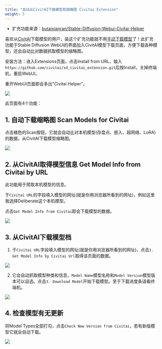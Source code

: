 ```yaml
---
title: "自动从CivitAI下载模型和缩略图 Civitai Extension"
weight: 5
---
```


- 扩充功能来源：[butaixianran/Stable-Diffusion-Webui-Civitai-Helper](https://github.com/butaixianran/Stable-Diffusion-Webui-Civitai-Helper)

喜欢从[CivitAI](https://civitai.com/)下载模型的用户，装这个扩充功能就不用[手动下载模型](../installation/download-models)了！此扩充功能于Stable Diffusion WebUI的界面加入CivitAI模型下载页面，方便下载各种模型，还会自动比对数据抓取模型的缩略图。

安装方法：进入Extensions页面，点击Install from URL，输入`https://github.com/civitai/sd_civitai_extension.git`后按Install，关掉终端机，重启WebUI。

重开WebUI页面即会多出"Civitai Helper"。

![](../../../images/stable-diffusion-webui-civitai-helper-1.webp)


此页面有4个功能：


## 1. 自动下载缩略图 Scan Models for Civitai

点击橘色的Scan按钮，它就会自动比对本机模型(存盘点、嵌入、超网络、LoRA)的数据，从CivitAI下载模型缩略图。

![](../../../images/stable-diffusion-webui-civitai-helper-2.webp)


## 2. 从CivitAI取得模型信息 Get Model Info from Civitai by URL

此功能用于爬取本机模型的信息。

于`Civitai URL`的字段填入模型的网址(就是你用浏览器所看到的网址)，例如这里我选择Deliberate这个本机模型。

点击`Get Model Info from Civitai`即会下载模型的数据。

![](../../../images/stable-diffusion-webui-civitai-helper-3.webp)


## 3. 从CivitAI下载模型档

1. 于`Civitai URL`字段填入模型的网址(就是你用浏览器所看到的网址)，点击`1. Get Model Info by Civitai Url`取得该页面的数据。

![](../../../images/stable-diffusion-webui-civitai-helper-4.webp)

2. 它会自动抓取模型种类和信息，`Model Name`模型名称和`Model Version`模型版本可以自选。点击`3. Download Model`开始下载模型。至于下载进度条请看终端机。

![](../../../images/stable-diffusion-webui-civitai-helper-5.webp)


## 4. 检查模型有无更新

将Model Types全部打勾，点击`Check New Version from Civitai`，若有新版模型它就会自动下载。

![](../../../images/stable-diffusion-webui-civitai-helper-6.webp)

